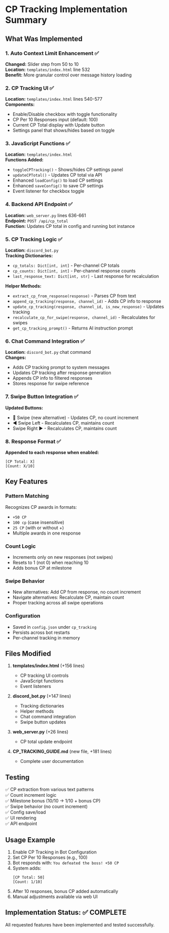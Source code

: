 # CP Tracking Implementation Summary

## What Was Implemented

### 1. Auto Context Limit Enhancement ✅
**Changed:** Slider step from 50 to 10  
**Location:** `templates/index.html` line 532  
**Benefit:** More granular control over message history loading

### 2. CP Tracking UI ✅
**Location:** `templates/index.html` lines 540-577  
**Components:**
- Enable/Disable checkbox with toggle functionality
- CP Per 10 Responses input (default: 100)
- Current CP Total display with Update button
- Settings panel that shows/hides based on toggle

### 3. JavaScript Functions ✅
**Location:** `templates/index.html`  
**Functions Added:**
- `toggleCPTracking()` - Shows/hides CP settings panel
- `updateCPTotal()` - Updates CP total via API
- Enhanced `loadConfig()` to load CP settings
- Enhanced `saveConfig()` to save CP settings
- Event listener for checkbox toggle

### 4. Backend API Endpoint ✅
**Location:** `web_server.py` lines 636-661  
**Endpoint:** `POST /api/cp_total`  
**Function:** Updates CP total in config and running bot instance

### 5. CP Tracking Logic ✅
**Location:** `discord_bot.py`  
**Tracking Dictionaries:**
- `cp_totals: Dict[int, int]` - Per-channel CP totals
- `cp_counts: Dict[int, int]` - Per-channel response counts
- `last_response_text: Dict[int, str]` - Last response for recalculation

**Helper Methods:**
- `extract_cp_from_response(response)` - Parses CP from text
- `append_cp_tracking(response, channel_id)` - Adds CP info to response
- `update_cp_tracking(response, channel_id, is_new_response)` - Updates tracking
- `recalculate_cp_for_swipe(response, channel_id)` - Recalculates for swipes
- `get_cp_tracking_prompt()` - Returns AI instruction prompt

### 6. Chat Command Integration ✅
**Location:** `discord_bot.py` chat command  
**Changes:**
- Adds CP tracking prompt to system messages
- Updates CP tracking after response generation
- Appends CP info to filtered responses
- Stores response for swipe reference

### 7. Swipe Button Integration ✅
**Updated Buttons:**
- 🔄 Swipe (new alternative) - Updates CP, no count increment
- ◀ Swipe Left - Recalculates CP, maintains count
- Swipe Right ▶ - Recalculates CP, maintains count

### 8. Response Format ✅
**Appended to each response when enabled:**
```
[CP Total: X]
[Count: X/10]
```

## Key Features

### Pattern Matching
Recognizes CP awards in formats:
- `+50 CP`
- `100 cp` (case insensitive)
- `25 CP` (with or without +)
- Multiple awards in one response

### Count Logic
- Increments only on new responses (not swipes)
- Resets to 1 (not 0) when reaching 10
- Adds bonus CP at milestone

### Swipe Behavior
- New alternatives: Add CP from response, no count increment
- Navigate alternatives: Recalculate CP, maintain count
- Proper tracking across all swipe operations

### Configuration
- Saved in `config.json` under `cp_tracking`
- Persists across bot restarts
- Per-channel tracking in memory

## Files Modified

1. **templates/index.html** (+156 lines)
   - CP tracking UI controls
   - JavaScript functions
   - Event listeners

2. **discord_bot.py** (+147 lines)
   - Tracking dictionaries
   - Helper methods
   - Chat command integration
   - Swipe button updates

3. **web_server.py** (+26 lines)
   - CP total update endpoint

4. **CP_TRACKING_GUIDE.md** (new file, +181 lines)
   - Complete user documentation

## Testing

✅ CP extraction from various text patterns  
✅ Count increment logic  
✅ Milestone bonus (10/10 → 1/10 + bonus CP)  
✅ Swipe behavior (no count increment)  
✅ Config save/load  
✅ UI rendering  
✅ API endpoint

## Usage Example

1. Enable CP Tracking in Bot Configuration
2. Set CP Per 10 Responses (e.g., 100)
3. Bot responds with: `You defeated the boss! +50 CP`
4. System adds:
   ```
   [CP Total: 50]
   [Count: 1/10]
   ```
5. After 10 responses, bonus CP added automatically
6. Manual adjustments available via web UI

## Implementation Status: ✅ COMPLETE

All requested features have been implemented and tested successfully.
